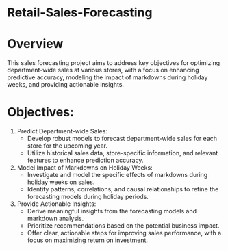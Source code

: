 # Retail-Sales-Forecasting
# Overview
This sales forecasting project aims to address key objectives for optimizing department-wide sales at various stores, with a focus on enhancing predictive accuracy, modeling the impact of markdowns during holiday weeks, and providing actionable insights.
# Objectives:
1. Predict Department-wide Sales:
     * Develop robust models to forecast department-wide sales for each store for the upcoming year.
     * Utilize historical sales data, store-specific information, and relevant features to enhance prediction accuracy.
2. Model Impact of Markdowns on Holiday Weeks:
     * Investigate and model the specific effects of markdowns during holiday weeks on sales.
     * Identify patterns, correlations, and causal relationships to refine the forecasting models during holiday periods.
3. Provide Actionable Insights:
     * Derive meaningful insights from the forecasting models and markdown analysis.
     * Prioritize recommendations based on the potential business impact.
     * Offer clear, actionable steps for improving sales performance, with a focus on maximizing return on investment.

       
